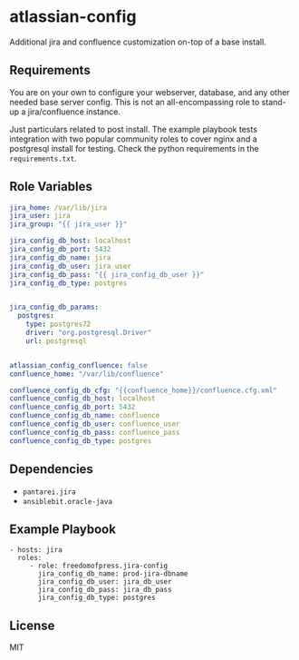 atlassian-config
================

Additional jira and confluence customization on-top of a base install.

Requirements
------------

You are on your own to configure your webserver, database, and any
other needed base server config. This is not an all-encompassing role to
stand-up a jira/confluence instance.

Just particulars related to post install.
The example playbook tests integration with two popular community roles
to cover nginx and a postgresql install for testing. Check the python
requirements in the `requirements.txt`.

Role Variables
--------------

```yaml
jira_home: /var/lib/jira
jira_user: jira
jira_group: "{{ jira_user }}"

jira_config_db_host: localhost
jira_config_db_port: 5432
jira_config_db_name: jira
jira_config_db_user: jira_user
jira_config_db_pass: "{{ jira_config_db_user }}"
jira_config_db_type: postgres


jira_config_db_params:
  postgres:
    type: postgres72
    driver: "org.postgresql.Driver"
    url: postgresql


atlassian_config_confluence: false
confluence_home: "/var/lib/confluence"

confluence_config_db_cfg: "{{confluence_home}}/confluence.cfg.xml"
confluence_config_db_host: localhost
confluence_config_db_port: 5432
confluence_config_db_name: confluence
confluence_config_db_user: confluence_user
confluence_config_db_pass: confluence_pass
confluence_config_db_type: postgres
```

Dependencies
------------

* `pantarei.jira`
* `ansiblebit.oracle-java`

Example Playbook
----------------

    - hosts: jira
      roles:
         - role: freedomofpress.jira-config
           jira_config_db_name: prod-jira-dbname
           jira_config_db_user: jira_db_user
           jira_config_db_pass: jira_db_pass
           jira_config_db_type: postgres

License
-------

MIT
